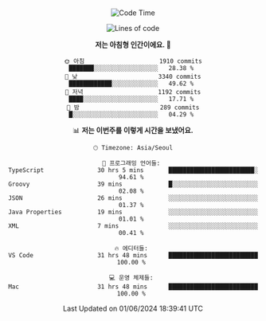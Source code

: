 <div align="center">

<br />

 <!--START_SECTION:waka-->
![Code Time](http://img.shields.io/badge/Code%20Time-2%2C561%20hrs%2029%20mins-blue)

![Lines of code](https://img.shields.io/badge/%EC%A0%80%EB%8A%94%20%EC%97%AC%ED%83%9C%EA%B9%8C%EC%A7%80%20-3.9%20million%20%EC%A4%84%EC%9D%98%20%EC%BD%94%EB%93%9C%EB%A5%BC%20%EC%9E%91%EC%84%B1%ED%96%88%EC%96%B4%EC%9A%94.-blue)

**저는 아침형 인간이에요. 🐤** 

```text
🌞 아침                     1910 commits        ███████░░░░░░░░░░░░░░░░░░   28.38 % 
🌆 낮　                     3340 commits        ████████████░░░░░░░░░░░░░   49.62 % 
🌃 저녁                     1192 commits        ████░░░░░░░░░░░░░░░░░░░░░   17.71 % 
🌙 밤　                     289 commits         █░░░░░░░░░░░░░░░░░░░░░░░░   04.29 % 
```


📊 **저는 이번주를 이렇게 시간을 보냈어요.** 

```text
🕑︎ Timezone: Asia/Seoul

💬 프로그래밍 언어들: 
TypeScript               30 hrs 5 mins       ████████████████████████░   94.61 % 
Groovy                   39 mins             █░░░░░░░░░░░░░░░░░░░░░░░░   02.08 % 
JSON                     26 mins             ░░░░░░░░░░░░░░░░░░░░░░░░░   01.37 % 
Java Properties          19 mins             ░░░░░░░░░░░░░░░░░░░░░░░░░   01.01 % 
XML                      7 mins              ░░░░░░░░░░░░░░░░░░░░░░░░░   00.41 % 

🔥 에디터들: 
VS Code                  31 hrs 48 mins      █████████████████████████   100.00 % 

💻 운영 체제들: 
Mac                      31 hrs 48 mins      █████████████████████████   100.00 % 
```


 Last Updated on 01/06/2024 18:39:41 UTC
<!--END_SECTION:waka-->

</div>
